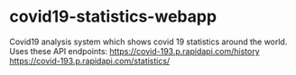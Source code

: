 # covid19-statistics-webapp
Covid19 analysis system which shows covid 19 statistics around the world.
Uses these API endpoints:
        https://covid-193.p.rapidapi.com/history
        https://covid-193.p.rapidapi.com/statistics/
